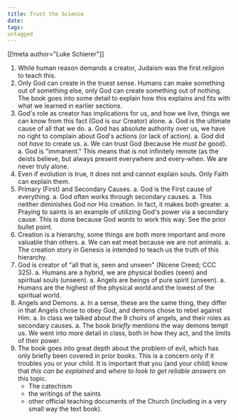 ```yaml
---
title: Trust the Science
date: 
tags:
untagged
---
```

[[!meta author="Luke Schierer"]]

1. While human reason demands a creator, Judaism was the first *religion* to
   teach this. 
1. Only God can create in the truest sense.  Humans can make something out of
   something else, only God can create something out of nothing.  The book goes
   into some detail to explain how this explains and fits with what we learned
   in earlier sections.
1. God's role as creator has implications for us, and how we live, things we can
   know from this fact (God is our Creator) alone.
   a. God is the ultimate cause of all that we do.
   a. God has absolute authority over us, we have no right to complain about
      God's actions (or lack of action).
   a. God did not *have* to create us. 
   a. We can trust God (because He *must be* good).
   a. God is "immanent."  This means that is not infinitely remote (as the
      deists believe, but always present everywhere and every-when.  We are never
      truly alone.
1. Even if evolution is true, it does not and cannot explain souls.  Only Faith
   can explain them. 
1. Primary (First) and Secondary Causes. 
   a. God is the First cause of everything.
   a. God often works through secondary causes.
   a. This neither diminishes God nor His creation.  In fact, it makes both
      greater.
   a. Praying to saints is an example of utilizing God's power via a secondary
      cause.  This is done because God *wants* to work this way.  See the prior
      bullet point.
1. Creation is a hierarchy, some things are both more important and more
   valuable than others. 
   a. We can eat meat because we are *not* animals. 
   a. The creation story in Genesis is intended to teach us the truth of this
      hierarchy.
1. God is creator of "all that is, seen and unseen" (Nicene Creed; CCC 325).
   a. Humans are a hybrid, we are physical bodies (seen) and spiritual souls
      (unseen).
   a. Angels are beings of pure spirit (unseen).
   a. Humans are the highest of the physical world and the lowest of the
      spiritual world.
1. Angels and Demons.
   a. In a sense, these are the same thing, they differ in that Angels chose to
      obey God, and demons chose to rebel against Him.
   a. In class we talked about the 9 choirs of angels, and their roles as
      secondary causes.
   a. The book *briefly* mentions the way demons tempt us. We went into more
      detail in class, both in how they act, and the limits of their power.
1. The book goes into great depth about the problem of evil, which has only
   briefly been covered in prior books.  This is a concern only if it troubles
   you or your child.  It is important that you (and your child) know that *this
   can be explained* and *where to look to get reliable answers* on this topic.
   * The catechism
   * the writings of the saints
   * other official teaching documents of the Church (including in a very small
     way the text book).

